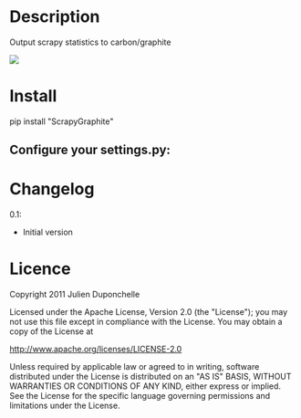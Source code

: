 Description
===========
Output scrapy statistics to carbon/graphite

<img src="http://github.com/noplay/scrapy-graphite/blob/master/img/folder.png?raw=true"/>

Install
=======
   pip install "ScrapyGraphite"

Configure your settings.py:
----------------------------


Changelog
=========

0.1:

 * Initial version

Licence
=======
Copyright 2011 Julien Duponchelle

Licensed under the Apache License, Version 2.0 (the "License");
you may not use this file except in compliance with the License.
You may obtain a copy of the License at

http://www.apache.org/licenses/LICENSE-2.0

Unless required by applicable law or agreed to in writing, software
distributed under the License is distributed on an "AS IS" BASIS,
WITHOUT WARRANTIES OR CONDITIONS OF ANY KIND, either express or implied.
See the License for the specific language governing permissions and
limitations under the License.
